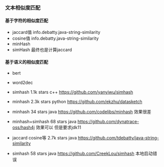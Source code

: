 ### 文本相似度匹配

#### 基于字符的相似度匹配
* jaccard值 info.debatty.java-string-similarity
* cosine值 info.debatty.java-string-similarity
* minHash
* simHash 最终也是计算jaccard


#### 基于语义的相似度匹配
* bert
* word2dec

* simhash 1.1k stars  c++ https://github.com/yanyiwu/simhash
* minhash 2.3k stars python https://github.com/ekzhu/datasketch
* minhash 34 stars java https://github.com/codelibs/minhash  效果很差
* minhash+simhash 68 stars java https://github.com/dynatrace-oss/hash4j 效果可以 但是要求jdk11
* jaccard cosine等 2.7k stars java https://github.com/tdebatty/java-string-similarity
* simhash 58 stars java  https://github.com/CreekLou/simhash 本地启动错误